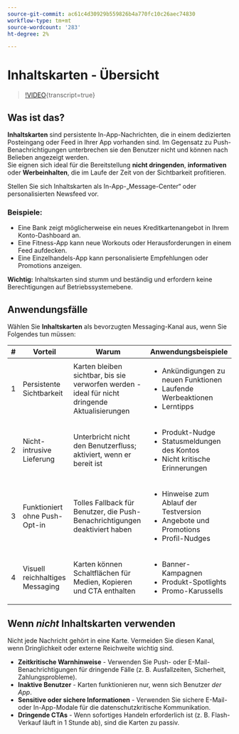 ```yaml
---
source-git-commit: ac61c4d30929b559826b4a770fc10c26aec74830
workflow-type: tm+mt
source-wordcount: '283'
ht-degree: 2%

---
```

# Inhaltskarten - Übersicht

>[!VIDEO](https://video.tv.adobe.com/v/3458224/?learn=on&enablevpops){transcript=true}

## Was ist das?

**Inhaltskarten** sind persistente In-App-Nachrichten, die in einem dedizierten Posteingang oder Feed in Ihrer App vorhanden sind. Im Gegensatz zu Push-Benachrichtigungen unterbrechen sie den Benutzer nicht und können nach Belieben angezeigt werden.\
Sie eignen sich ideal für die Bereitstellung **nicht dringenden**, **informativen** oder **Werbeinhalten**, die im Laufe der Zeit von der Sichtbarkeit profitieren.

Stellen Sie sich Inhaltskarten als In-App-„Message-Center“ oder personalisierten Newsfeed vor.

### Beispiele:

- Eine Bank zeigt möglicherweise ein neues Kreditkartenangebot in Ihrem Konto-Dashboard an.
- Eine Fitness-App kann neue Workouts oder Herausforderungen in einem Feed aufdecken.
- Eine Einzelhandels-App kann personalisierte Empfehlungen oder Promotions anzeigen.

**Wichtig:** Inhaltskarten sind stumm und beständig und erfordern keine Berechtigungen auf Betriebssystemebene.

## Anwendungsfälle

Wählen Sie **Inhaltskarten** als bevorzugten Messaging-Kanal aus, wenn Sie Folgendes tun müssen:

| # | Vorteil | Warum | Anwendungsbeispiele |
|---|---------|-----|-------------------|
| 1 | Persistente Sichtbarkeit | Karten bleiben sichtbar, bis sie verworfen werden - ideal für nicht dringende Aktualisierungen | <ul><li>Ankündigungen zu neuen Funktionen</li><li>Laufende Werbeaktionen</li><li>Lerntipps</li></ul> |
| 2 | Nicht-intrusive Lieferung | Unterbricht nicht den Benutzerfluss; aktiviert, wenn er bereit ist | <ul><li>Produkt-Nudge</li><li>Statusmeldungen des Kontos</li><li>Nicht kritische Erinnerungen</li></ul> |
| 3 | Funktioniert ohne Push-Opt-in | Tolles Fallback für Benutzer, die Push-Benachrichtigungen deaktiviert haben | <ul><li>Hinweise zum Ablauf der Testversion</li><li>Angebote und Promotions</li><li>Profil-Nudges</li></ul> |
| 4 | Visuell reichhaltiges Messaging | Karten können Schaltflächen für Medien, Kopieren und CTA enthalten | <ul><li>Banner-Kampagnen</li><li>Produkt-Spotlights</li><li>Promo-Karussells</li></ul> |

## Wenn *nicht* Inhaltskarten verwenden

Nicht jede Nachricht gehört in eine Karte. Vermeiden Sie diesen Kanal, wenn Dringlichkeit oder externe Reichweite wichtig sind.

- **Zeitkritische Warnhinweise** - Verwenden Sie Push- oder E-Mail-Benachrichtigungen für dringende Fälle (z. B. Ausfallzeiten, Sicherheit, Zahlungsprobleme).
- **Inaktive Benutzer** - Karten funktionieren nur, wenn sich Benutzer *der App*.
- **Sensitive oder sichere Informationen** - Verwenden Sie sichere E-Mail- oder In-App-Modale für die datenschutzkritische Kommunikation.
- **Dringende CTAs** - Wenn sofortiges Handeln erforderlich ist (z. B. Flash-Verkauf läuft in 1 Stunde ab), sind die Karten zu passiv.
